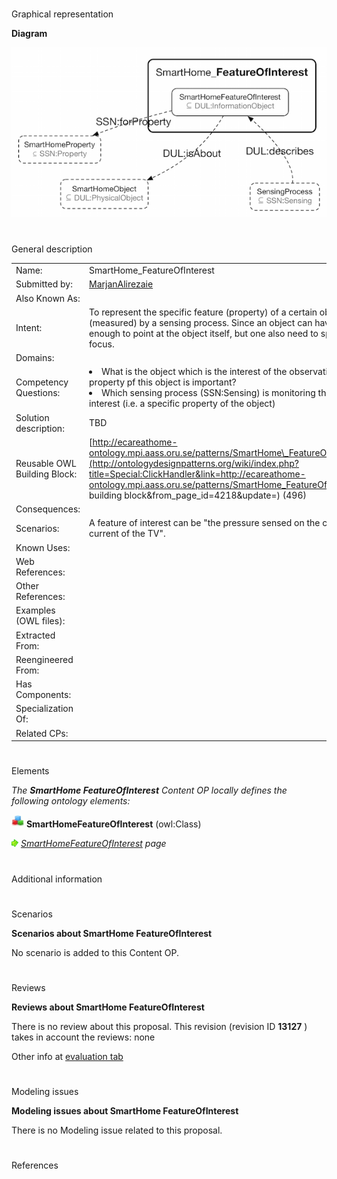 # 

 Graphical representation



__Diagram__ 





[![Image:FOI.png](public/images/3/32/FOI.png)](../Image/FOI.png "Image:FOI.png")





# 

 General description




|  |  |
| --- | --- |
|  Name:  |  SmartHome\_FeatureOfInterest  |
|  Submitted by:  | [MarjanAlirezaie](../User/MarjanAlirezaie "User:MarjanAlirezaie")  |
|  Also Known As:  |  |
|  Intent:  |  To represent the specific feature (property) of a certain object that is observed (measured) by a sensing process. Since an object can have many features, it is not enough to point at the object itself, but one also need to specify the property that is in focus.  |
|  Domains:  |  |
|  Competency Questions:  | <li>       What is the object which is the interest of the observation process? Which property pf this object is important?      </li><li>       Which sensing process (SSN:Sensing) is monitoring the state of the feature of interest (i.e. a specific property of the object)      </li> |
|  Solution description:  |  TBD  |
|  Reusable OWL Building Block:  | [http://ecareathome-ontology.mpi.aass.oru.se/patterns/SmartHome\_FeatureOfInterest.owl](http://ontologydesignpatterns.org/wiki/index.php?title=Special:ClickHandler&link=http://ecareathome-ontology.mpi.aass.oru.se/patterns/SmartHome_FeatureOfInterest.owl&message=OWL building block&from_page_id=4218&update=)  (496)  |
|  Consequences:  |  |
|  Scenarios:  |  A feature of interest can be "the pressure sensed on the couch" or "the electric-current of the TV".  |
|  Known Uses:  |  |
|  Web References:  |  |
|  Other References:  |  |
|  Examples (OWL files):  |  |
|  Extracted From:  |  |
|  Reengineered From:  |  |
|  Has Components:  |  |
|  Specialization Of:  |  |
|  Related CPs:  |  |



  





# 

 Elements



_The
 __SmartHome FeatureOfInterest__ 
 Content OP locally defines the following ontology elements:_ 





[![Class](public/images/thumb/2/27/Class.gif/20px-Class.gif)](../Image/Class.gif "Class")
__SmartHomeFeatureOfInterest__ 
 (owl:Class)
 
[![](public/images/thumb/8/87/ArrowRight.gif/11px-ArrowRight.gif)](../Image/ArrowRight.gif "ArrowRight.gif")
_[SmartHomeFeatureOfInterest](../Submissions/SmartHome_FeatureOfInterest/SmartHomeFeatureOfInterest "Submissions:SmartHome FeatureOfInterest/SmartHomeFeatureOfInterest") 
 page_ 


# 

 Additional information



# 

 Scenarios




__Scenarios about SmartHome FeatureOfInterest__ 


 No scenario is added to this Content OP.
 




# 

 Reviews




__Reviews about SmartHome FeatureOfInterest__ 


 There is no review about this proposal.
This revision (revision ID
 __13127__ 
 ) takes in account the reviews: none
 



 Other info at
 [evaluation tab](http://ontologydesignpatterns.org/wiki/index.php?title=Submissions:SmartHome_FeatureOfInterest&action=evaluation "http://ontologydesignpatterns.org/wiki/index.php?title=Submissions:SmartHome_FeatureOfInterest&action=evaluation") 





  





# 

 Modeling issues




__Modeling issues about SmartHome FeatureOfInterest__ 


 There is no Modeling issue related to this proposal.
 




  





# 

 References
